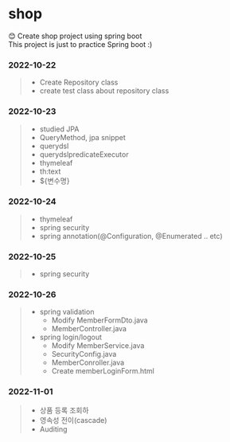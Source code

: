 # shop

😊 Create shop project using spring boot <br/>
This project is just to practice Spring boot :)


### 2022-10-22

> 
> - Create Repository class
> - create test class about repository class

### 2022-10-23

>
> - studied JPA
> - QueryMethod, jpa snippet
> - querydsl
> - querydslpredicateExecutor
> - thymeleaf
> - th:text
> - ${변수명}

### 2022-10-24

>
> - thymeleaf
> - spring security
> - spring annotation(@Configuration, @Enumerated .. etc)

### 2022-10-25

>
> - spring security

### 2022-10-26

> - spring validation
>   - Modify MemberFormDto.java 
>   - MemberController.java
> - spring login/logout
>   - Modify MemberService.java
>   - SecurityConfig.java
>   - MemberConroller.java
>   - Create memberLoginForm.html

### 2022-11-01

> - 상품 등록 조회하
> - 영속성 전이(cascade)
> - Auditing 

